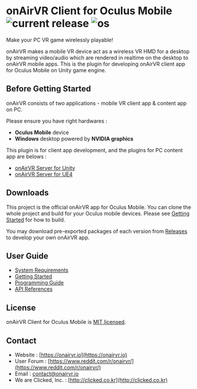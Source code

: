 # onAirVR Client for Oculus Mobile ![current release](https://img.shields.io/github/release/onairvr/onairvr-client-for-oculus-mobile.svg) ![os](https://img.shields.io/badge/os-Android-green.svg)

Make your PC VR game wirelessly playable!

onAirVR makes a mobile VR device act as a wireless VR HMD for a desktop by streaming video/audio which are rendered in realtime on the desktop to onAirVR mobile apps. This is the plugin for developing onAirVR client app for Oculus Mobile on Unity game engine.



## Before Getting Started

onAirVR consists of two applications - mobile VR client app & content app on PC. 

Please ensure you have right hardwares :

* **Oculus Mobile** device
* **Windows** desktop powered by **NVIDIA graphics**

This plugin is for client app development, and the plugins for PC content app are belows :

- [onAirVR Server for Unity](https://github.com/onairvr/onairvr-server-for-unity)
- [onAirVR Server for UE4](https://github.com/onairvr/onairvr-server-for-ue4)



## Downloads

This project is the official onAirVR app for Oculus Mobile. You can clone the whole project and build for your Oculus mobile devices. Please see [Getting Started](https://github.com/onairvr/onairvr-client-for-oculus-mobile/wiki/Getting-Started) for how to build.

You may download pre-exported packages of each version from [Releases](https://github.com/onairvr/onairvr-client-for-oculus-mobile/releases) to develop your own onAirVR app.


## User Guide

* [System Requirements](https://github.com/onairvr/onairvr-client-for-oculus-mobile/wiki/System-Requirements)
* [Getting Started](https://github.com/onairvr/onairvr-client-for-oculus-mobile/wiki/Getting-Started)
* [Programming Guide](https://github.com/onairvr/onairvr-client-for-oculus-mobile/wiki/Programming-Guide)
* [API References](https://github.com/onairvr/onairvr-client-for-oculus-mobile/wiki/API-References)


## License

onAirVR Client for Oculus Mobile is [MIT licensed](https://github.com/onairvr/onairvr-client-for-oculus-mobile/blob/master/LICENSE).

## Contact
* Website : [https://onairvr.io](https://onairvr.io)
* User Forum : [https://www.reddit.com/r/onairvr/](https://www.reddit.com/r/onairvr/)
* Email : [contact@onairvr.io](mailto:contact@onairvr.io)
* We are Clicked, Inc. : [http://clicked.co.kr](http://clicked.co.kr)
